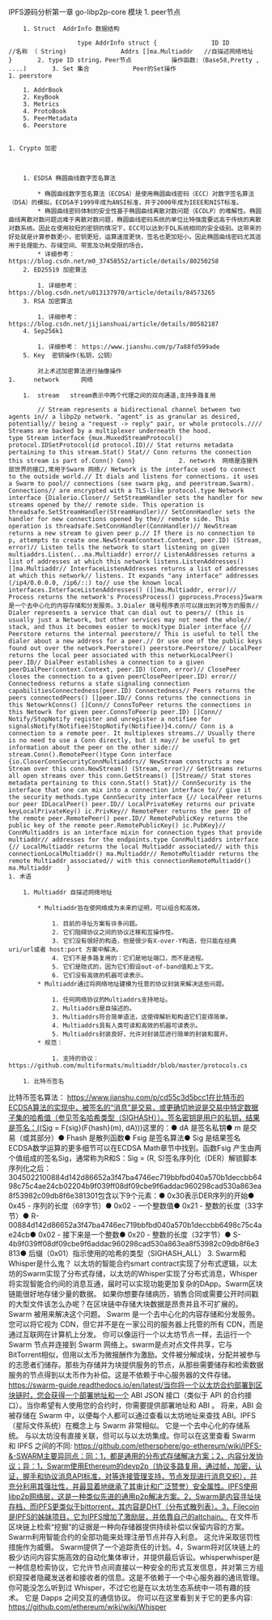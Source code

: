 IPFS源码分析第一章 go-libp2p-core 模块
	1. peer节点

		1. Struct  AddrInfo 数据结构

                       type AddrInfo struct {               ID ID                  //名称 （ String)               Addrs []ma.Multiaddr   //自描述网络地址           }       2. type ID string，Peer节点           操作函数:（Base58,Pretty , ....)       3. Set 集合            Peer的Set操作
	1. peerstore

		1. AddrBook
		2. KeyBook
		3. Metrics
		4. ProtoBook
		5. PeerMetadata
		6. Peerstore


	1. Crypto 加密



		1. ESDSA 椭圆曲线数字签名算法

			* 椭圆曲线数字签名算法（ECDSA）是使用椭圆曲线密码（ECC）对数字签名算法（DSA）的模拟。ECDSA于1999年成为ANSI标准，并于2000年成为IEEE和NIST标准。
			* 椭圆曲线密码体制的安全性基于椭圆曲线离散对数问题（ECDLP）的难解性。椭圆曲线离散对数问题远难于离散对数问题，椭圆曲线密码系统的单位比特强度要远高于传统的离散对数系统。因此在使用较短的密钥的情况下，ECC可以达到于DL系统相同的安全级别。这带来的好处就是计算参数更小，密钥更短，运算速度更快，签名也更加短小。因此椭圆曲线密码尤其适用于处理能力、存储空间、带宽及功耗受限的场合。
			* 详细参考：https://blog.csdn.net/m0_37458552/article/details/80250258
		2. ED25519 加密算法

			1. 详细参考： https://blog.csdn.net/u013137970/article/details/84573265
		3. RSA 加密算法

			1. 详细参考： https://blog.csdn.net/jijianshuai/article/details/80582187
		4. Sep256k1

			1. 详细参考： https://www.jianshu.com/p/7a88fd599ade
		5. Key  密钥操作(私钥，公钥）

            对上术述加密算法进行抽像操作
	1.     network      网络 

		1.  stream   stream表示中两个代理之间的双向通道,支持多路复用

            // Stream represents a bidirectional channel between two agents in// a libp2p network. "agent" is as granular as desired, potentially// being a "request -> reply" pair, or whole protocols.//// Streams are backed by a multiplexer underneath the hood.            type Stream interface {mux.MuxedStreamProtocol() protocol.IDSetProtocol(id protocol.ID)// Stat returns metadata pertaining to this stream.Stat() Stat// Conn returns the connection this stream is part of.Conn() Conn}            2. network  网络是连接外部世界的接口,常用于Swarm 网络// Network is the interface used to connect to the outside world.// It dials and listens for connections. it uses a Swarm to pool// connections (see swarm pkg, and peerstream.Swarm). Connections// are encrypted with a TLS-like protocol.type Network interface {Dialerio.Closer// SetStreamHandler sets the handler for new streams opened by the// remote side. This operation is threadsafe.SetStreamHandler(StreamHandler)// SetConnHandler sets the handler for new connections opened by the// remote side. This operation is threadsafe.SetConnHandler(ConnHandler)// NewStream returns a new stream to given peer p.// If there is no connection to p, attempts to create one.NewStream(context.Context, peer.ID) (Stream, error)// Listen tells the network to start listening on given multiaddrs.Listen(...ma.Multiaddr) error// ListenAddresses returns a list of addresses at which this network listens.ListenAddresses() []ma.Multiaddr// InterfaceListenAddresses returns a list of addresses at which this network// listens. It expands "any interface" addresses (/ip4/0.0.0.0, /ip6/::) to// use the known local interfaces.InterfaceListenAddresses() ([]ma.Multiaddr, error)// Process returns the network's ProcessProcess() goprocess.Process}Swarm 是一个去中心化的内容存储和分发服务。3.Dialer 拨号程序表示可以拨出到对等方的服务// Dialer represents a service that can dial out to peers// (this is usually just a Network, but other services may not need the whole// stack, and thus it becomes easier to mock)type Dialer interface {// Peerstore returns the internal peerstore// This is useful to tell the dialer about a new address for a peer.// Or use one of the public keys found out over the network.Peerstore() peerstore.Peerstore// LocalPeer returns the local peer associated with this networkLocalPeer() peer.ID// DialPeer establishes a connection to a given peerDialPeer(context.Context, peer.ID) (Conn, error)// ClosePeer closes the connection to a given peerClosePeer(peer.ID) error// Connectedness returns a state signaling connection capabilitiesConnectedness(peer.ID) Connectedness// Peers returns the peers connectedPeers() []peer.ID// Conns returns the connections in this NetowrkConns() []Conn// ConnsToPeer returns the connections in this Netowrk for given peer.ConnsToPeer(p peer.ID) []Conn// Notify/StopNotify register and unregister a notifiee for signalsNotify(Notifiee)StopNotify(Notifiee)}4.conn// Conn is a connection to a remote peer. It multiplexes streams.// Usually there is no need to use a Conn directly, but it may// be useful to get information about the peer on the other side:// stream.Conn().RemotePeer()type Conn interface {io.CloserConnSecurityConnMultiaddrs// NewStream constructs a new Stream over this conn.NewStream() (Stream, error)// GetStreams returns all open streams over this conn.GetStreams() []Stream// Stat stores metadata pertaining to this conn.Stat() Stat}// ConnSecurity is the interface that one can mix into a connection interface to// give it the security methods.type ConnSecurity interface {// LocalPeer returns our peer IDLocalPeer() peer.ID// LocalPrivateKey returns our private keyLocalPrivateKey() ic.PrivKey// RemotePeer returns the peer ID of the remote peer.RemotePeer() peer.ID// RemotePublicKey returns the public key of the remote peer.RemotePublicKey() ic.PubKey}// ConnMultiaddrs is an interface mixin for connection types that provide multiaddr// addresses for the endpoints.type ConnMultiaddrs interface {// LocalMultiaddr returns the local Multiaddr associated// with this connectionLocalMultiaddr() ma.Multiaddr// RemoteMultiaddr returns the remote Multiaddr associated// with this connectionRemoteMultiaddr() ma.Multiaddr    }        
	1. 术语

		1. Multiaddr 自描述网络地址

			* Multiaddr旨在使网络成为未来的证明，可以组合和高效。

				1. 目前的寻址方案有许多问题。
				2. 它们阻碍协议之间的协议迁移和互操作性。
				3. 它们没有很好的构造，但是很少有X-over-Y构造，但只能在经典 uri/url或者 host:port 方案中解决。
				4. 它们不是多路复用的：它们是地址端口，而不是进程。
				5. 它们是隐式的，因为它们假设out-of-band值和上下文。
				6. 它们没有高效的机器可读表示。
			* Multiaddr通过将网络地址建模为任意的协议封装来解决这些问题。

				1. 任何网络协议的Multiaddrs支持地址。
				2. Multiaddrs是自描述的。
				3. Multiaddrs符合简单语法，这使得解析和构造它们变得简单。
				4. Multiaddrs具有人类可读和高效的机器可读表示。
				5. Multiaddrs封装良好，允许对封装层进行简单的封装和展开。
			* 规范：

				1. 支持的协议：https://github.com/multiformats/multiaddr/blob/master/protocols.cs

		1. 比特币签名

 比特币签名算法： https://www.jianshu.com/p/cd55c3d5bcc1在比特币的ECDSA算法的实现中，被签名的“消息”是交易，或更确切地说是交易中特定数据子集的哈希值（参见签名哈希类型（SIGHASH））。签名密钥是用户的私钥，结果是签名：((Sig = F{sig}(F{hash}(m), dA)))这里的：● dA 是签名私钥● m 是交易（或其部分）● Fhash 是散列函数● Fsig 是签名算法● Sig 是结果签名ECDSA数学运算的更多细节可以在ECDSA Math章节中找到。函数Fsig 产生由两个值组成的签名Sig，通常称为R和S：Sig = (R, S)签名序列化（DER）解锁脚本序列化之后：   3045022100884d142d86652a3f47ba4746ec719bbfbd040a570b1deccbb6498c75c4ae24cb02204b9f039ff08df09cbe9f6addac960298cad530a863ea8f53982c09db8f6e381301包含以下9个元素：● 0x30表示DER序列的开始● 0x45 - 序列的长度（69字节）● 0x02 - 一个整数值● 0x21 - 整数的长度（33字节）● R-00884d142d86652a3f47ba4746ec719bbfbd040a570b1deccbb6498c75c4ae24cb● 0x02 - 接下来是一个整数● 0x20 - 整数的长度（32字节）● S-4b9f039ff08df09cbe9f6addac960298cad530a863ea8f53982c09db8f6e3813● 后缀（0x01）指示使用的哈希的类型（SIGHASH_ALL）      3.  Swarm和Whisper是什么鬼？         以太坊的智能合约smart contract实现了分布式逻辑，以太坊的Swarm实现了分布式存储，以太坊的Whisper实现了分布式消息，Whisper将实现智能合约间的消息互通，届时可以实现功能更加复杂的DApp。Swarm区块链能很好地存储少量的数据。 如果你想要存储病历，销售合同或需要公开时间戳的大型文件该怎么办呢？在区块链中存储大块数据是昂贵并且不可扩展的。 Swarm 被用来解决这个问题。 Swarm 是一个去中心化的内容存储和分发服务。 您可以将它视为 CDN，但它并不是在一家公司的服务器上托管的所有 CDN，而是通过互联网在计算机上分发。 你可以像运行一个以太坊节点一样，去运行一个 Swarm 节点并连接到 Swarm 网络上。swarm是点对点文件共享，它与BitTorrent相似，但用以太币为微报酬作为激励。文件被分解成块，分配并被参与的志愿者们储存。那些为存储并为块提供服务的节点，从那些需要储存和检索数据服务的节点得到以太币作为补偿。这是不依赖于中心服务器的文件存储。https://swarm-guide.readthedocs.io/en/latest/当你将一个以太坊合约部署到区块链时，您会获得一个部署地址和一个 ABI JSON 接口（类似于 API 的合约接口）。当你希望有人使用您的合约时，你需要提供部署地址和 ABI 。 将来，ABI 会被存储在 Swarm 中，以便每个人都可以通过查看以太坊地址来查找 ABI。IPFS（星际文件系统）在概念上与 Swarm 非常相似。 它是一个去中心化的存储系统。 与以太坊没有直接关联，但可以与以太坊集成。你可以在这里查看 Swarm 和 IPFS 之间的不同: https://github.com/ethersphere/go-ethereum/wiki/IPFS-&-SWARM主要异同点：同：1，都是通用的分布式存储解决方案；2，内容分发协议；异：1，Swarm使用Ethereum的devp2p（协议多路复用，通过帧，加密，认证，握手和协议消息API标准，对等连接管理支持，节点发现进行消息交织），并充分利用其强壮性，并最显着地继承了其审计和广泛赞誉）安全属性。IPFS使用libp2p网络层，这是一种类似先进的通用p2p解决方案。2，Swarm是内容寻址块存档，而IPFS更类似于bittorrent，其内容是DHT（分布式散列表）。3，Filecoin是IPFS的姊妹项目，它为IPFS增加了激励层，并依靠自己的altchain。 在文件币区块链上检索“挖掘”的证据是一种向存储器提供持续补偿以保留内容的方案。Swarm利用智能合约的全部功能来处理注册节点并存入利息。 这允许采取惩罚性措施作为威慑。 Swarm提供了一个追踪责任的计划。4，Swarm将对区块链上的极少访问内容实施高效的自动化集体审计，并提供最后诉讼。whisperwhisper是一种信息检索协议，它允许节点间直接以一种安全的形式互发信息，并对第三方组织窥探者隐藏发送者和接收者的信息。这是不依赖于一个中心服务器的通讯管理。你可能没怎么听到过 Whisper，不过它也是在以太坊生态系统中一项有趣的技术。 它是 Dapps 之间交互的通信协议。 你可以在这里看到关于它的更多内容: https://github.com/ethereum/wiki/wiki/Whisper



